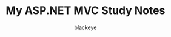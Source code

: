 ---
layout: post
title:  "My ASP.NET MVC Study Notes"
author: blackeye
categories: [ exam network, security, comptia, experience ]
image: assets/images/10.jpg
---